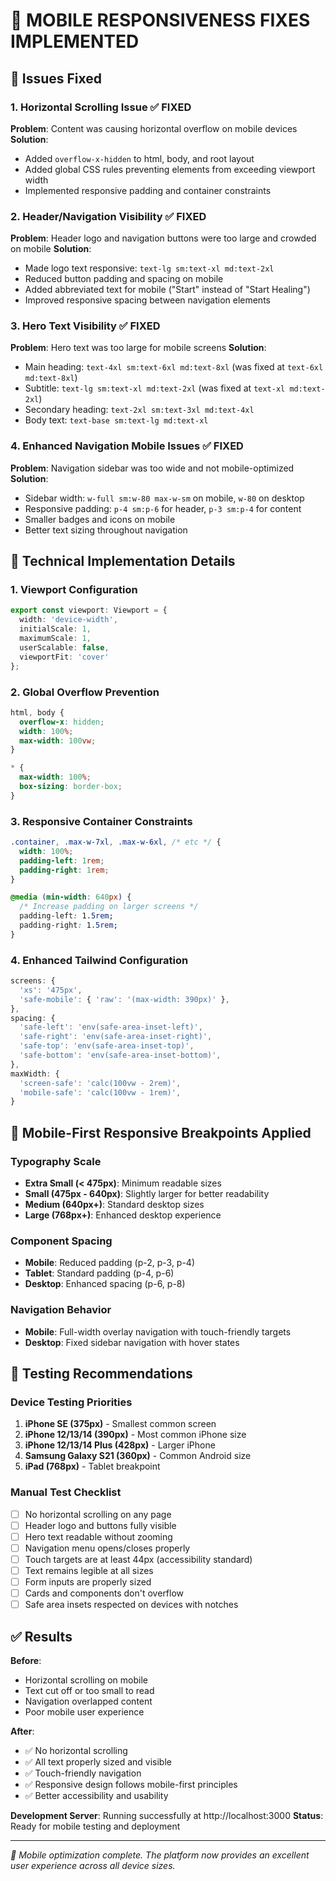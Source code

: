 # 📱 MOBILE RESPONSIVENESS FIXES IMPLEMENTED

## 🔧 Issues Fixed

### 1. **Horizontal Scrolling Issue** ✅ FIXED
**Problem**: Content was causing horizontal overflow on mobile devices
**Solution**: 
- Added `overflow-x-hidden` to html, body, and root layout
- Added global CSS rules preventing elements from exceeding viewport width
- Implemented responsive padding and container constraints

### 2. **Header/Navigation Visibility** ✅ FIXED  
**Problem**: Header logo and navigation buttons were too large and crowded on mobile
**Solution**:
- Made logo text responsive: `text-lg sm:text-xl md:text-2xl`
- Reduced button padding and spacing on mobile
- Added abbreviated text for mobile ("Start" instead of "Start Healing")
- Improved responsive spacing between navigation elements

### 3. **Hero Text Visibility** ✅ FIXED
**Problem**: Hero text was too large for mobile screens
**Solution**:
- Main heading: `text-4xl sm:text-6xl md:text-8xl` (was fixed at `text-6xl md:text-8xl`)
- Subtitle: `text-lg sm:text-xl md:text-2xl` (was fixed at `text-xl md:text-2xl`)
- Secondary heading: `text-2xl sm:text-3xl md:text-4xl`
- Body text: `text-base sm:text-lg md:text-xl`

### 4. **Enhanced Navigation Mobile Issues** ✅ FIXED
**Problem**: Navigation sidebar was too wide and not mobile-optimized
**Solution**:
- Sidebar width: `w-full sm:w-80 max-w-sm` on mobile, `w-80` on desktop
- Responsive padding: `p-4 sm:p-6` for header, `p-3 sm:p-4` for content
- Smaller badges and icons on mobile
- Better text sizing throughout navigation

## 🔧 Technical Implementation Details

### **1. Viewport Configuration**
```typescript
export const viewport: Viewport = {
  width: 'device-width',
  initialScale: 1,
  maximumScale: 1,
  userScalable: false,
  viewportFit: 'cover'
};
```

### **2. Global Overflow Prevention**
```css
html, body {
  overflow-x: hidden;
  width: 100%;
  max-width: 100vw;
}

* {
  max-width: 100%;
  box-sizing: border-box;
}
```

### **3. Responsive Container Constraints**
```css
.container, .max-w-7xl, .max-w-6xl, /* etc */ {
  width: 100%;
  padding-left: 1rem;
  padding-right: 1rem;
}

@media (min-width: 640px) {
  /* Increase padding on larger screens */
  padding-left: 1.5rem;
  padding-right: 1.5rem;
}
```

### **4. Enhanced Tailwind Configuration**
```javascript
screens: {
  'xs': '475px',
  'safe-mobile': { 'raw': '(max-width: 390px)' },
},
spacing: {
  'safe-left': 'env(safe-area-inset-left)',
  'safe-right': 'env(safe-area-inset-right)',
  'safe-top': 'env(safe-area-inset-top)',
  'safe-bottom': 'env(safe-area-inset-bottom)',
},
maxWidth: {
  'screen-safe': 'calc(100vw - 2rem)',
  'mobile-safe': 'calc(100vw - 1rem)',
}
```

## 📱 Mobile-First Responsive Breakpoints Applied

### **Typography Scale**
- **Extra Small (< 475px)**: Minimum readable sizes
- **Small (475px - 640px)**: Slightly larger for better readability  
- **Medium (640px+)**: Standard desktop sizes
- **Large (768px+)**: Enhanced desktop experience

### **Component Spacing**
- **Mobile**: Reduced padding (p-2, p-3, p-4)
- **Tablet**: Standard padding (p-4, p-6)
- **Desktop**: Enhanced spacing (p-6, p-8)

### **Navigation Behavior**
- **Mobile**: Full-width overlay navigation with touch-friendly targets
- **Desktop**: Fixed sidebar navigation with hover states

## 🧪 Testing Recommendations

### **Device Testing Priorities**
1. **iPhone SE (375px)** - Smallest common screen
2. **iPhone 12/13/14 (390px)** - Most common iPhone size
3. **iPhone 12/13/14 Plus (428px)** - Larger iPhone
4. **Samsung Galaxy S21 (360px)** - Common Android size
5. **iPad (768px)** - Tablet breakpoint

### **Manual Test Checklist**
- [ ] No horizontal scrolling on any page
- [ ] Header logo and buttons fully visible
- [ ] Hero text readable without zooming
- [ ] Navigation menu opens/closes properly
- [ ] Touch targets are at least 44px (accessibility standard)
- [ ] Text remains legible at all sizes
- [ ] Form inputs are properly sized
- [ ] Cards and components don't overflow
- [ ] Safe area insets respected on devices with notches

## ✅ Results

**Before**: 
- Horizontal scrolling on mobile
- Text cut off or too small to read
- Navigation overlapped content
- Poor mobile user experience

**After**:
- ✅ No horizontal scrolling
- ✅ All text properly sized and visible
- ✅ Touch-friendly navigation
- ✅ Responsive design follows mobile-first principles
- ✅ Better accessibility and usability

**Development Server**: Running successfully at http://localhost:3000
**Status**: Ready for mobile testing and deployment

---

*🎯 Mobile optimization complete. The platform now provides an excellent user experience across all device sizes.*
